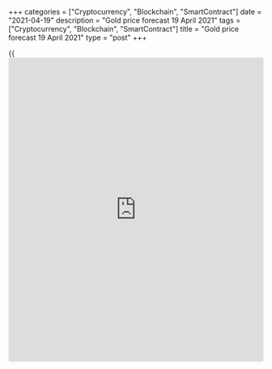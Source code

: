 +++
categories = ["Cryptocurrency", "Blockchain", "SmartContract"]
date = "2021-04-19"
description = "Gold price forecast 19 April 2021"
tags = ["Cryptocurrency", "Blockchain", "SmartContract"]
title = "Gold price forecast 19 April 2021"
type = "post"
+++

{{<iframe id="large-banner" src="https://www.bounty.group/#slide=8.0" width="100%" height="600" scrolling="no" style="border: 0px solid rgb(216, 221, 230); border-radius: 3px;">}}

2021-04-19

2021-04-19

Conditions look favorable for gold. Forecast as of 19.04.2021Dmitri
Demidenko

Unlike the oil market, where prices are based on supply and demand for a
physical asset, the gold price is determined by other factors. Let us
analyze the gold outlook and make up a trading plan

## Monthly gold fundamental forecast

Banks and investment companies are trying to find reasons for the
soaring gold price by analyzing the rise in Indian imports to a 2-year
high of 98.6 tons, strong demand for physical assets in China, and even
the collapse of Bitcoin after the launch of Coinbase. At the same time,
technical analysts associate the precious metal's rise with prices
exceeding the 50-day moving average. It's obvious to me that the
weakening US dollar and falling Treasury yields have created favorable
conditions for the [XAUUSD][1] bulls. If the situation with the
greenback is more or less clear, then the drop in the rates of the US
bond market to monthly lows has yet to be dealt with.

### Dynamics of gold, US dollar and bond yields



 _Source: Bloomberg._

Gold bears claim that the price of the precious metal is growing not due
to, but despite the expected boom in global economic growth. The bears
sincerely hope that the [XAUUSD][1] rally will not continue without the
reversal of the specialized exchange-traded funds' downtrend. Indeed,
from November to March, the indicator decreased by 9% in physical [terms](https://www.fintechee.com/terms/).
In March alone, [ETF](https://www.fixpro.org/post/etf-liquidity/) investments fell by 108 tons, which is equivalent to
$6 billion.

In my opinion, physical gold prices follow the [ETF](https://www.fixpro.org/post/etf-liquidity/) trend, not vice
versa. In March, the bond market tested the Fed's ability to be true to
the principle of non-interference. Treasury yields were growing rapidly,
which contributed not only to the US dollar strengthening but also to
the fall of precious metals prices. In this regard, neither Beijing's
permission for Chinese commercial banks to import gold to meet growing
demand nor the rising premiums in Shanghai and London, matters as much
as the collapse in US debt rates and the greenback fall.

The sharp decline of the Bitcoin price after the launch of Coinbase
affects the stocks of specialized exchange-traded funds rather than the
[XAUUSD][1] price. We must admit that part of the capital flowing from
[ETF](https://www.fixpro.org/post/etf-liquidity/)s has been deposited in crypto-funds. The question immediately
arises, what comes first, the prices for the gold assets or the physical
gold prices?

### Dynamics of gold and [bitcoin](https://www.letsplayfx.com/blog/forex-for-bitcoin/) funds reserves

 _Source: Bloomberg._

The USD index is losing ground for two reasons. First, the good [news](https://www.letsplayfx.com/blog/forex-news-website/)
about the bright future of the US economy has already largely worked
out. Second, the eurozone economy is starting to recover. The reason for
the decline in Treasury bond yields, lies in the growing demand for them
from foreign [investor](https://www.fintechee.com/tutorial-for-forex-trading/investor-mode/)s, primarily from Japan, as well as in the market's
belief in the Fed.

The Federal Reserve believes that the surge in inflation will be
temporary. Then again there will be deflationary pressures, which many
central banks are simply unable to cope with. If so, then the rise in
Treasury yields should also be seen as a pullback within a long-term
downtrend. This fact, combined with the USD index's bearish sentiment,
creates favorable conditions for the [XAUUSD][1] bulls.

### Monthly gold trading plan

I recommend holding and adding up to the long trades entered on the
corrections following the breakout of the resistance [at $1,750 per
ounce][2].



## Price chart of XAUUSD in real time mode

The content of this article reflects the author’s opinion and does not
necessarily reflect the official position of LiteForex. The material
published on this page is provided for informational purposes only and
should not be considered as the provision of investment advice for the
purposes of Directive 2004/39/EC.

Rate this article:

{{value}}

( {{count}} {{title}} )

   1. my.liteforex.com/trading/chart?symbol=XAUUSD&returnUrl=true
   2. www.liteforex.com/blog/analysts-opinions/gold-changes-its-course-forecast-as-of-06042021/